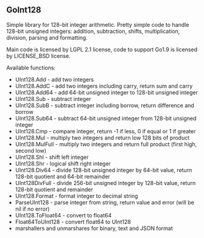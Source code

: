 ## GoInt128

Simple library for 128-bit integer arithmetic.
Pretty simple code to handle 128-bit unsigned integers:
addition, subtraction, shifts, multiplication, division, parsing and formatting.

Main code is licensed by LGPL 2.1 license,
code to support Go1.9 is licensed by LICENSE_BSD license.

Available functions:

* UInt128.Add - add two integers
* UInt128.AddC - add two integers including carry, return sum and carry
* UInt128.Add64 - add 64-bit unsigned integer to 128-bit unsigned integer
* UInt128.Sub - subtract integer
* UInt128.SubB - subtract integer including borrow, return difference and borrow
* UInt128.Sub64 - subtract 64-bit unsigned integer from 128-bit unsigned integer
* UInt128.Cmp - compare integer, return -1 if less, 0 if equal or 1 if greater
* UInt128.Mul - multiply two integers and return low 128 bits of product
* UInt128.MulFull - multiply two integers and return full product (first high, second low)
* UInt128.Shl - shift left integer
* UInt128.Shr - logical shift right integer
* UInt128.Div64 - divide 128-bit unsigned integer by 64-bit value, return 128-bit quotient and 64-bit remainder
* UInt128DivFull - divide 256-bit unsigned integer by 128-bit value, return 128-bit quotient and remainder
* UInt128.Format - format integer to decimal string
* ParseUInt128 - parse integer from string, return value and error (will be nil if no error)
* UInt128.ToFloat64 - convert to float64
* Float64ToUInt128 - convert float64 to UInt128
* marshallers and unmarshares for binary, text and JSON format
